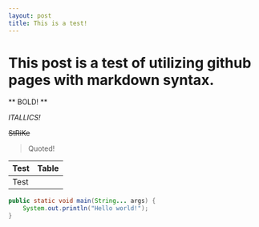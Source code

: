 ```yaml
---
layout: post
title: This is a test!
---
```


# This post is a test of utilizing github pages with markdown syntax.

** BOLD! **

*ITALLICS!*

~~StRiKe~~

> Quoted!

| Test | Table |
| ---- | ----- |
| Test| |Content|

```java
public static void main(String... args) {
    System.out.println("Hello world!");
}

```
